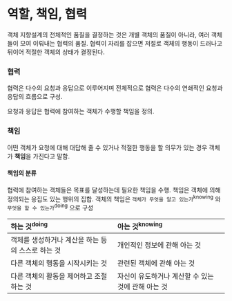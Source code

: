 # 역할, 책임, 협력

객체 지향설계의 전체적인 품질을 결정하는 것은 개별 객체의 품질이 아니라, 여러 객체들이 모여 이뤄내는 협력의 품질.
협력이 자리를 잡으면 저절로 객체의 행동이 드러나고 뒤이어 적절한 객체의 상태가 결정된다.

### 협력
협력은 다수의 요청과 응답으로 이루어지며 전체적으로 협력은 다수의 연쇄적인 요청과 응답의 흐름으로 구성.

요청과 응답은 협력에 참여하는 객체가 수행할 책임을 정의.

### 책임
어떤 객체가 요청에 대해 대답해 줄 수 있거나 적절한 행동을 할 의무가 있는 경우 객체가 **책임**을 가진다고 말함.

#### 책임의 분류
협력에 참여하는 객체들은 목표를 달성하는데 필요한 책임을 수행.
책임은 객체에 의해 정의되는 응집도 있는 행위의 집합. 객체의 책임은 `객체가 무엇을 알고 있는가`<sup>knowing</sup> 와 `무엇을 할 수 있는가`<sup>doing</sup> 으로 구성

| 하는 것<sup>doing</sup> | 아는 것<sup>knowing</sup> |
|:--------|:--------|
| 객체를 생성하거나 계산을 하는 등의 스스로 하는 것 | 개인적인 정보에 관해 아는 것 |
| 다른 객체의 행동을 시작시키는 것 | 관련된 객체에 관해 아는 것 |
| 다른 객체의 활동을 제어하고 조절하는 것 | 자신이 유도하거나 계산할 수 있는 것에 관해 아는 것 |


